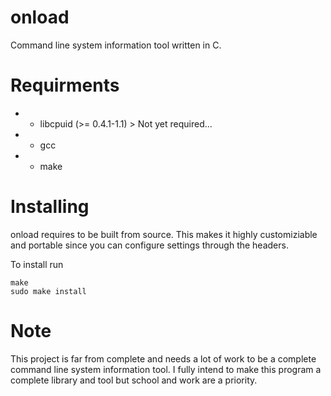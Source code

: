# onload

Command line system information tool written in C.

# Requirments

  * - libcpuid (>= 0.4.1-1.1) > Not yet required...
  * - gcc
  * - make

# Installing 

onload requires to be built from source. This makes it highly customiziable
and portable since you can configure settings through the headers.

To install run
```console
make
sudo make install
```

# Note

This project is far from complete and needs a lot of work to be a complete
command line system information tool.
I fully intend to make this program a complete library and tool but school and work are a priority.

